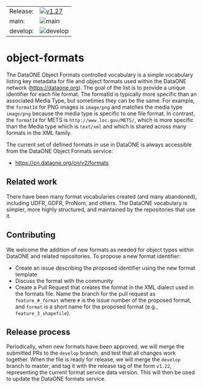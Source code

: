 | | |
|--------|------------|
|Release: | [![v1.27](https://img.shields.io/badge/object--formats-v1.27-blue.svg)](https://github.com/DataONEorg/object-formats/releases/tag/v1.27) |
|main: | ![main](https://github.com/DataONEorg/object-formats/actions/workflows/validate.yml/badge.svg?branch=main) |
|develop: | ![develop](https://github.com/DataONEorg/object-formats/actions/workflows/validate.yml/badge.svg?branch=develop) |

# object-formats

The DataONE Object Formats controlled vocabulary is a simple vocabulary listing 
key metadata for file and object formats used within the DataONE network (https://dataone.org).
The goal of the list is to provide a unique identifier for each file format. The formatId
is typically more specific than an associated Media Type, but sometimes they can be the same.
For example, the `formatId` for PNG images is `image/png` and matches the media type `image/png`
because the media type is specific to one file format. In contrast, the `formatId` for METS is
`http://www.loc.gov/METS/`, which is more specific than the Media type which is `text/xml` and which
is shared across many formats in the XML family.

The current set of defined formats in use in DataONE is always accessible from the DataONE Object Formats service:

- https://cn.dataone.org/cn/v2/formats

## Related work

There have been many format vocabularies created (and many abandoned), including UDFR, GDFR, ProNom, and others.
The DataONE vocabulary is simpler, more highly structured, and maintained by the repositories that use it.

## Contributing

We welcome the addition of new formats as needed for object types within DataONE and related repositories.
To propose a new format identifier:

- Create an issue describing the proposed identifier using the new format template
- Discuss the format with the community
- Create a Pull Request that creates the format in the XML dialect used in the formats file. Name the branch for the pull request as `feature_#_format` where `#` is the issue number of the proposed format, and `format` is a short name for the proposed format (e.g., `feature_3_shapefile`).

## Release process

Periodically, when new formats have been approved, we will merge the submitted PRs to the `develop` branch, and test that all changes work together. When the file is ready for release, we will merge the `develop` branch to master, and tag it with the release tag of the form `v1.22`, representing the current format service data version. This will then be used to update the DataONE formats service.
